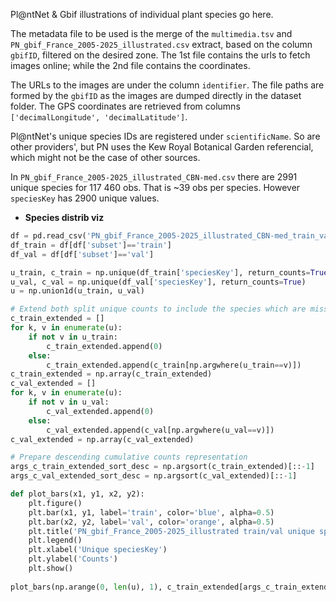 Pl@ntNet & Gbif illustrations of individual plant species go here.

The metadata file to be used is the merge of the `multimedia.tsv` and `PN_gbif_France_2005-2025_illustrated.csv` extract, based on the column `gbifID`, filtered on the desired zone. The 1st file contains the urls to fetch images online; while the 2nd file contains the coordinates.

The URLs to the images are under the column `identifier`.
The file paths are formed by the `gbifID` as the images are dumped directly in the dataset folder.
The GPS coordinates are retrieved from columns `['decimalLongitude', 'decimalLatitude']`.

Pl@ntNet's unique species IDs are registered under `scientificName`. So are other providers', but PN uses the Kew Royal Botanical Garden referencial, which might not be the case of other sources.

In `PN_gbif_France_2005-2025_illustrated_CBN-med.csv` there are 2991 unique species for 117 460 obs. That is ~39 obs per species.
However `speciesKey` has 2900 unique values.

- **Species distrib viz**
```python
df = pd.read_csv('PN_gbif_France_2005-2025_illustrated_CBN-med_train_val-10.0min.csv')
df_train = df[df['subset']=='train']
df_val = df[df['subset']=='val']

u_train, c_train = np.unique(df_train['speciesKey'], return_counts=True)
u_val, c_val = np.unique(df_val['speciesKey'], return_counts=True)
u = np.union1d(u_train, u_val)

# Extend both split unique counts to include the species which are missing
c_train_extended = []
for k, v in enumerate(u):
    if not v in u_train:
        c_train_extended.append(0)
    else:
        c_train_extended.append(c_train[np.argwhere(u_train==v)])
c_train_extended = np.array(c_train_extended)
c_val_extended = []
for k, v in enumerate(u):
    if not v in u_val:
        c_val_extended.append(0)
    else:
        c_val_extended.append(c_val[np.argwhere(u_val==v)])
c_val_extended = np.array(c_val_extended)

# Prepare descending cumulative counts representation
args_c_train_extended_sort_desc = np.argsort(c_train_extended)[::-1]
args_c_val_extended_sort_desc = np.argsort(c_val_extended)[::-1]

def plot_bars(x1, y1, x2, y2):
    plt.figure()
    plt.bar(x1, y1, label='train', color='blue', alpha=0.5)
    plt.bar(x2, y2, label='val', color='orange', alpha=0.5)
    plt.title('PN_gbif_France_2005-2025_illustrated train/val unique speciesKey distribution')
    plt.legend()
    plt.xlabel('Unique speciesKey')
    plt.ylabel('Counts')
    plt.show()
    
plot_bars(np.arange(0, len(u), 1), c_train_extended[args_c_train_extended_sort_desc], np.arange(0, len(u), 1), c_val_extended[args_c_val_extended_sort_desc])
```
